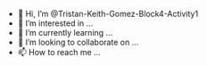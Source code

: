 - 👋 Hi, I’m @Tristan-Keith-Gomez-Block4-Activity1
- 👀 I’m interested in ...
- 🌱 I’m currently learning ...
- 💞️ I’m looking to collaborate on ...
- 📫 How to reach me ...

<!---
Tristan-Keith-Gomez-Block4-Activity1/Tristan-Keith-Gomez-Block4-Activity1 is a ✨ special ✨ repository because its `README.md` (this file) appears on your GitHub profile.
You can click the Preview link to take a look at your changes.
--->
